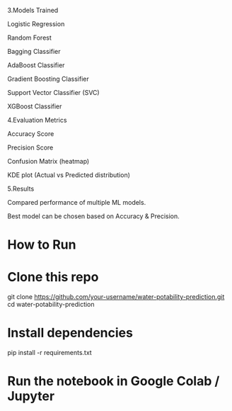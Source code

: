 3.Models Trained

Logistic Regression

Random Forest

Bagging Classifier

AdaBoost Classifier

Gradient Boosting Classifier

Support Vector Classifier (SVC)

XGBoost Classifier

4.Evaluation Metrics

Accuracy Score

Precision Score

Confusion Matrix (heatmap)

KDE plot (Actual vs Predicted distribution)

5.Results

Compared performance of multiple ML models.

Best model can be chosen based on Accuracy & Precision.

# How to Run
# Clone this repo
git clone https://github.com/your-username/water-potability-prediction.git
cd water-potability-prediction

# Install dependencies
pip install -r requirements.txt

# Run the notebook in Google Colab / Jupyter

